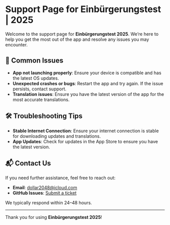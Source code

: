 # Support Page for Einbürgerungstest | 2025

Welcome to the support page for **Einbürgerungstest 2025**. We’re here to help you get the most out of the app and resolve any issues you may encounter.

## 📱 Common Issues

- **App not launching properly**: Ensure your device is compatible and has the latest OS updates.
- **Unexpected crashes or bugs**: Restart the app and try again. If the issue persists, contact support.
- **Translation issues**: Ensure you have the latest version of the app for the most accurate translations.

## 🛠 Troubleshooting Tips

- **Stable Internet Connection**: Ensure your internet connection is stable for downloading updates and translations.
- **App Updates**: Check for updates in the App Store to ensure you have the latest version.

## 📬 Contact Us

If you need further assistance, feel free to reach out:

- **Email**: [dollar2048@icloud.com](mailto:dollar2048@icloud.com)
- **GitHub Issues**: [Submit a ticket](https://github.com/dollar2048/citizenshiptest-de/issues)

We typically respond within 24–48 hours.

---

Thank you for using **Einbürgerungstest 2025**!
